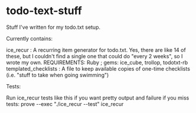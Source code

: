 # todo-text-stuff
Stuff I've written for my todo.txt setup.

Currently contains:

ice_recur : A recurring item generator for todo.txt.  Yes, there are like 14 of these, but I couldn't find a single one that could do "every 2 weeks", so I wrote my own.   REQUIREMENTS: Ruby ; gems: ice_cube, trollop, todotxt-rb
templated_checklists : A file to keep available copies of one-time checklists (i.e. "stuff to take when going swimming")

Tests:

Run ice_recur tests like this if you want pretty output and failure if you miss tests: prove --exec "./ice_recur --test" ice_recur
